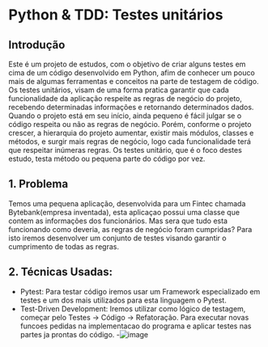 # Python & TDD: Testes unitários

## Introdução
Este é um projeto de estudos, com o objetivo de criar alguns testes em cima de um código desenvolvido em Python, afim de conhecer um pouco mais de algumas ferramentas e conceitos na parte de testagem de código. Os testes unitários, visam de uma forma pratica garantir que cada funcionalidade da aplicação respeite as regras de negócio do projeto, recebendo determinadas informações e retornando determinados dados. Quando o projeto está em seu início, ainda pequeno é fácil julgar se o código respeita ou não as regras de negócio. Porém, conforme o projeto crescer, a hierarquia do projeto aumentar, existir mais módulos, classes e métodos, e surgir mais regras de negócio, logo cada funcionalidade terá que respeitar inúmeras regras.
Os testes unitário, que é o foco destes estudo, testa método ou pequena parte do código por vez.

## 1. Problema
 Temos uma pequena aplicação, desenvolvida para um Fintec chamada Bytebank(empresa inventada), esta aplicaçao possui uma classe que contem as informações dos funcionários. Mas sera que tudo esta funcionando como deveria, as regras de negócio foram cumpridas? Para isto iremos desenvolver um conjunto de testes visando garantir o cumprimento de todas as regras. 

## 2. Técnicas Usadas:
- Pytest: Para testar código iremos usar um Framework especializado em testes e um dos mais utilizados para esta linguagem o Pytest.
- Test-Driven Development: Iremos utilizar como lógico de testagem, começar pelo Testes -> Código -> Refatoração. Para executar novas funcoes pedidas na implementacao do programa e aplicar testes nas partes ja prontas do código.
-![image](https://docs.google.com/document/d/1MrGi_pxV7pSWvkfKRBqZbl0_7-1hFKAtKf4myrrfsaU/edit#heading=h.ydwre5b2yhq5)
